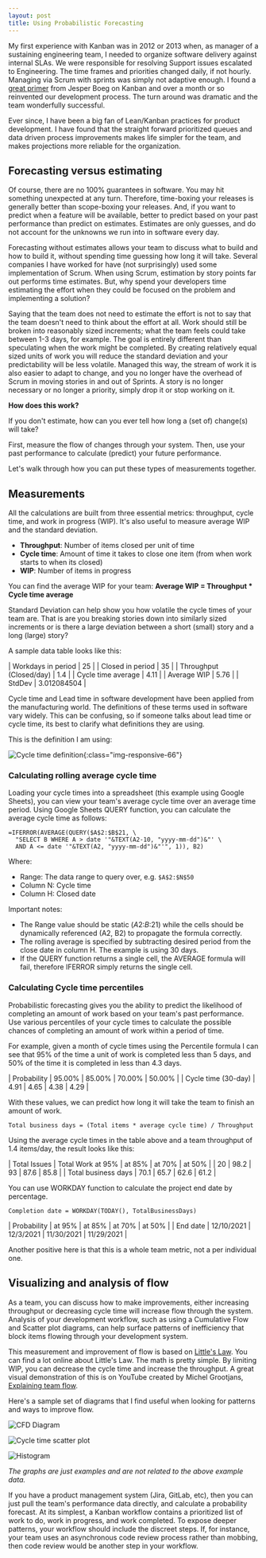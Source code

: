 ```yaml
---
layout: post
title: Using Probabilistic Forecasting
---
```


My first experience with Kanban was in 2012 or 2013 when, as manager of a sustaining engineering team, I needed to organize software delivery against internal SLAs. We were responsible for resolving Support issues escalated to Engineering. The time frames and priorities changed daily, if not hourly. Managing via Scrum with sprints was simply not adaptive enough. I found a [great primer](https://www.infoq.com/minibooks/priming-kanban-jesper-boeg/) from Jesper Boeg on Kanban and over a month or so reinvented our development process. The turn around was dramatic and the team wonderfully successful.

Ever since, I have been a big fan of Lean/Kanban practices for product development. I have found that the straight forward prioritized queues and data driven process improvements makes life simpler for the team, and makes projections more reliable for the organization.

## Forecasting versus estimating

Of course, there are no 100% guarantees in software. You may hit something unexpected at any turn. Therefore, time-boxing your releases is generally better than scope-boxing your releases. And, if you want to predict when a feature will be available, better to predict based on your past performance than predict on estimates. Estimates are only guesses, and do not account for the unknowns we run into in software every day.

Forecasting without estimates allows your team to discuss what to build and how to build it, without spending time guessing how long it will take. Several companies I have worked for have (not surprisingly) used some implementation of Scrum. When using Scrum, estimation by story points far out performs time estimates. But, why spend your developers time estimating the effort when they could be focused on the problem and implementing a solution?

Saying that the team does not need to estimate the effort is not to say that the team doesn't need to think about the effort at all. Work should still be broken into reasonably sized increments; what the team feels could take between 1-3 days, for example. The goal is entirely different than speculating when the work might be completed. By creating relatively equal sized units of work you will reduce the standard deviation and your predictability will be less volatile. Managed this way, the stream of work it is also easier to adapt to change, and you no longer have the overhead of Scrum in moving stories in and out of Sprints. A story is no longer necessary or no longer a priority, simply drop it or stop working on it.

**How does this work?**

If you don't estimate, how can you ever tell how long a (set of) change(s) will take?

First, measure the flow of changes through your system. Then, use your past performance to calculate (predict) your future performance.

Let's walk through how you can put these types of measurements together.

## Measurements

All the calculations are built from three essential metrics: throughput, cycle time, and work in progress (WIP). It's also useful to measure average WIP and the standard deviation.

* **Throughput**: Number of items closed per unit of time
* **Cycle time**: Amount of time it takes to close one item (from when work starts to when its closed)
* **WIP**: Number of items in progress

You can find the average WIP for your team: **Average WIP = Throughput * Cycle time average**

Standard Deviation can help show you how volatile the cycle times of your team are. That is are you breaking stories down into similarly sized increments or is there a large deviation between a short (small) story and a long (large) story?

A sample data table looks like this:

| Workdays in period      | 25          |
| Closed in period        | 35          |
| Throughput (Closed/day) | 1.4         |
| Cycle time average       | 4.11        |
| Average WIP             | 5.76        |
| StdDev                  | 3.012084504 |

Cycle time and Lead time in software development have been applied from the manufacturing world. The definitions of these terms used in software vary widely. This can be confusing, so if someone talks about lead time or cycle time, its best to clarify what definitions they are using.

This is the definition I am using:

![Cycle time definition](/files/cycletime_def.png){:class="img-responsive-66"}

### Calculating rolling average cycle time

Loading your cycle times into a spreadsheet (this example using Google Sheets), you can view your team's average cycle time over an average time period. Using Google Sheets QUERY function, you can calculate the average cycle time as follows:

```
=IFERROR(AVERAGE(QUERY($A$2:$B$21, \
  "SELECT B WHERE A > date '"&TEXT(A2-10, "yyyy-mm-dd")&"' \
  AND A <= date '"&TEXT(A2, "yyyy-mm-dd")&"'", 1)), B2)
```

Where:

- Range: The data range to query over, e.g. `$A$2:$N$50`
- Column N: Cycle time
- Column H: Closed date

Important notes:

- The Range value should be static ($A$2:$B:$21) while the cells should be dynamically referenced (A2, B2) to propagate the formula correctly.
- The rolling average is specified by subtracting desired period from the close date in column H. The example is using 30 days.
- If the QUERY function returns a single cell, the AVERAGE formula will fail, therefore IFERROR simply returns the single cell.

### Calculating Cycle time percentiles

Probabilistic forecasting gives you the ability to predict the likelihood of completing an amount of work based on your team's past performance. Use various percentiles of your cycle times to calculate the possible chances of completing an amount of work within a period of time.

For example, given a month of cycle times using the Percentile formula I can see that 95% of the time a unit of work is completed less than 5 days, and 50% of the time it is completed in less than 4.3 days.

| Probability        | 95.00% | 85.00% | 70.00% | 50.00% |
| Cycle time (30-day) | 4.91   | 4.65   | 4.38   | 4.29   |

With these values, we can predict how long it will take the team to finish an amount of work.

`Total business days = (Total items * average cycle time) / Throughput`

Using the average cycle times in the table above and a team throughput of 1.4 items/day, the result looks like this:

| Total Issues        | Total Work at 95% | at 85%    | at 70%     | at 50%     |
| 20                  | 98.2              | 93        | 87.6       | 85.8       |
| Total business days | 70.1              | 65.7      | 62.6       | 61.2       |


You can use WORKDAY function to calculate the project end date by percentage.

`Completion date = WORKDAY(TODAY(), TotalBusinessDays)`

| Probability | at 95%     | at 85%    | at 70%     | at 50%     |
| End date    | 12/10/2021 | 12/3/2021 | 11/30/2021 | 11/29/2021 |


Another positive here is that this is a whole team metric, not a per individual one.

## Visualizing and analysis of flow

As a team, you can discuss how to make improvements, either increasing throughput or decreasing cycle time will increase flow through the system. Analysis of your development workflow, such as using a Cumulative Flow and Scatter plot diagrams, can help surface patterns of inefficiency that block items flowing through your development system.

This measurement and improvement of flow is based on [Little's Law](https://en.wikipedia.org/wiki/Little%27s_law). You can find a lot online about Little's Law. The math is pretty simple. By limiting WIP, you can decrease the cycle time and increase the throughput. A great visual demonstration of this is on YouTube created by Michel Grootjans, [Explaining team flow](https://www.youtube.com/watch?v=bhpQKA9XYcE).

Here's a sample set of diagrams that I find useful when looking for patterns and ways to improve flow.

![CFD Diagram](/files/chart.png)

![Cycle time scatter plot](/files/scatterplot.png)

![Histogram](/files/histogram.png)

_The graphs are just examples and are not related to the above example data._

If you have a product management system (Jira, GitLab, etc), then you can just pull the team's performance data directly, and calculate a probability forecast. At its simplest, a Kanban workflow contains a prioritized list of work to do, work in progress, and work completed. To expose deeper patterns, your workflow should include the discreet steps. If, for instance, your team uses an asynchronous code review process rather than mobbing, then code review would be another step in your workflow.
